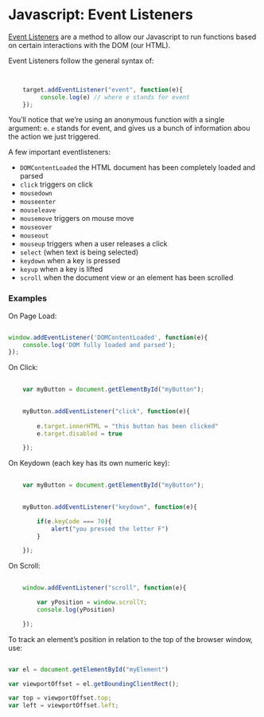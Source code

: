 # Javascript: Event Listeners

[Event Listeners](https://developer.mozilla.org/en-US/docs/Web/API/EventTarget/addEventListener) are a method to allow our Javascript to run functions based on certain interactions with the DOM (our HTML).

Event Listeners follow the general syntax of: 
```javascript

	
	target.addEventListener("event", function(e){
		 console.log(e) // where e stands for event
	});


```
You&rsquo;ll notice that we&rsquo;re using an anonymous function with a single argument: `e`. `e` stands for event, and gives us a bunch of information abou the action we just triggered.

A few important eventlisteners:
- `DOMContentLoaded` the HTML document has been completely loaded and parsed
- `click` triggers on click
- `mousedown`
- `mouseenter`
- `mouseleave`
- `mousemove` triggers on mouse move
- `mouseover` 
- `mouseout`
- `mouseup` triggers when a user releases a click
- `select` (when text is being selected)
- `keydown` when a key is pressed
- `keyup` when a key is lifted
- `scroll` when the document view or an element has been scrolled

### Examples

On Page Load:

```javascript

window.addEventListener('DOMContentLoaded', function(e){
    console.log('DOM fully loaded and parsed');
});

```


On Click:

```javascript
	
	var myButton = document.getElementById("myButton");

	
	myButton.addEventListener("click", function(e){
		 
		e.target.innerHTML = "this button has been clicked"
		e.target.disabled = true

	});


```

On Keydown (each key has its own numeric key):

```javascript
	
	var myButton = document.getElementById("myButton");

	
	myButton.addEventListener("keydown", function(e){

		if(e.keyCode === 70){
			alert("you pressed the letter F")
		}

	});


```

On Scroll:

```javascript
	
	window.addEventListener("scroll", function(e){

		var yPosition = window.scrollY;
		console.log(yPosition)

	});

```
To track an element&rsquo;s position in relation to the top of the browser window, use:

```javascript

var el = document.getElementById("myElement")

var viewportOffset = el.getBoundingClientRect();

var top = viewportOffset.top;
var left = viewportOffset.left;


```


